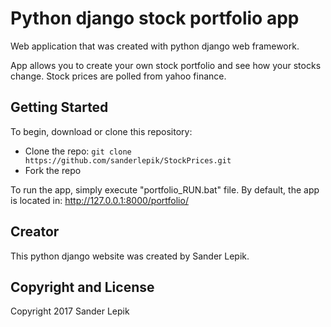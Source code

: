 # Python django stock portfolio app

Web application that was created with python django web framework.

App allows you to create your own stock portfolio and see how your stocks change.
Stock prices are polled from yahoo finance.

## Getting Started

To begin, download or clone this repository:
* Clone the repo: `git clone https://github.com/sanderlepik/StockPrices.git`
* Fork the repo

To run the app, simply execute "portfolio_RUN.bat" file.
By default, the app is located in: http://127.0.0.1:8000/portfolio/

## Creator

This python django website was created by Sander Lepik.

## Copyright and License

Copyright 2017 Sander Lepik
